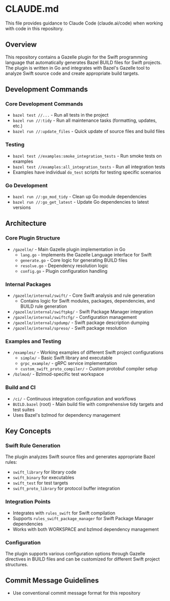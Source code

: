 # CLAUDE.md

This file provides guidance to Claude Code (claude.ai/code) when working with code in this
repository.

## Overview

This repository contains a Gazelle plugin for the Swift programming language that automatically
generates Bazel BUILD files for Swift projects. The plugin is written in Go and integrates with
Bazel's Gazelle tool to analyze Swift source code and create appropriate build targets.

## Development Commands

### Core Development Commands

- `bazel test //...` - Run all tests in the project
- `bazel run //:tidy` - Run all maintenance tasks (formatting, updates, etc.)
- `bazel run //:update_files` - Quick update of source files and build files

### Testing

- `bazel test //examples:smoke_integration_tests` - Run smoke tests on examples
- `bazel test //examples:all_integration_tests` - Run all integration tests
- Examples have individual `do_test` scripts for testing specific scenarios

### Go Development

- `bazel run //:go_mod_tidy` - Clean up Go module dependencies
- `bazel run //:go_get_latest` - Update Go dependencies to latest versions

## Architecture

### Core Plugin Structure

- `/gazelle/` - Main Gazelle plugin implementation in Go
  - `lang.go` - Implements the Gazelle Language interface for Swift
  - `generate.go` - Core logic for generating BUILD files
  - `resolve.go` - Dependency resolution logic
  - `config.go` - Plugin configuration handling

### Internal Packages

- `/gazelle/internal/swift/` - Core Swift analysis and rule generation
  - Contains logic for Swift modules, packages, dependencies, and BUILD rule generation
- `/gazelle/internal/swiftpkg/` - Swift Package Manager integration
- `/gazelle/internal/swiftcfg/` - Configuration management
- `/gazelle/internal/spdump/` - Swift package description dumping
- `/gazelle/internal/spreso/` - Swift package resolution

### Examples and Testing

- `/examples/` - Working examples of different Swift project configurations
  - `simple/` - Basic Swift library and executable
  - `grpc_example/` - gRPC service implementation
  - `custom_swift_proto_compiler/` - Custom protobuf compiler setup
- `/bzlmod/` - Bzlmod-specific test workspace

### Build and CI

- `/ci/` - Continuous integration configuration and workflows
- `BUILD.bazel` (root) - Main build file with comprehensive tidy targets and test suites
- Uses Bazel's bzlmod for dependency management

## Key Concepts

### Swift Rule Generation

The plugin analyzes Swift source files and generates appropriate Bazel rules:

- `swift_library` for library code
- `swift_binary` for executables
- `swift_test` for test targets
- `swift_proto_library` for protocol buffer integration

### Integration Points

- Integrates with `rules_swift` for Swift compilation
- Supports `rules_swift_package_manager` for Swift Package Manager dependencies
- Works with both WORKSPACE and bzlmod dependency management

### Configuration

The plugin supports various configuration options through Gazelle directives in BUILD files and can
be customized for different Swift project structures.

## Commit Message Guidelines

- Use conventional commit message format for this repository